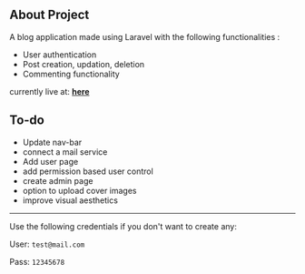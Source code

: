 ## About Project

A blog application made using Laravel with the following functionalities :

- User authentication
- Post creation, updation, deletion
- Commenting functionality

currently live at: **[here](http://postsapp.azurewebsites.net/post)**

## To-do

- Update nav-bar
- connect a mail service
- Add user page
- add permission based user control
- create admin page
- option to upload cover images
- improve visual aesthetics

<hr>

<p>Use the following credentials if you don't want to create any:
    
User: `test@mail.com`
    
Pass: `12345678`
    
</p>
